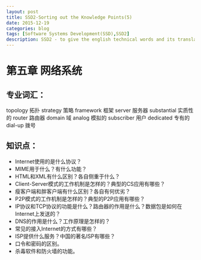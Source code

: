 ```yaml
---
layout: post
title: SSD2-Sorting out the Knowledge Points(5)
date: 2015-12-19
categories: blog
tags: [Software Systems Development(SSD),SSD2]
description: SSD2 - to give the english technical words and its translation
---
```


# 第五章 网络系统

## 专业词汇： 
topology			拓扑
strategy			策略
framework		框架
server			服务器
substantial		实质性的
router			路由器
domain			域
analog			模拟的
subscriber		用户
dedicated			专有的
dial-up			拨号

 

## 知识点：
- Internet使用的是什么协议？
- MIME用于什么？有什么功能？
- HTML和XML有什么区别？各自侧重于什么？
- Client-Server模式的工作机制是怎样的？典型的CS应用有哪些？
- 瘦客户端和胖客户端有什么区别？各自有何优劣？
- P2P模式的工作机制是怎样的？典型的P2P应用有哪些？
- IP协议和TCP协议的功能是什么？路由器的作用是什么？数据包是如何在Internet上发送的？
- DNS的作用是什么？工作原理是怎样的？
- 常见的接入Internet的方式有哪些？
- ISP提供什么服务？中国的著名ISP有哪些？
- 口令和密码的区别。
- 杀毒软件和防火墙的功能。














